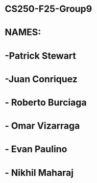 # CS250-F25-Group9

# NAMES:
# -Patrick Stewart
# -Juan Conriquez 
# - Roberto Burciaga
# - Omar Vizarraga
# - Evan Paulino
# - Nikhil Maharaj
